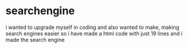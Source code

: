 # searchengine
i wanted to upgrade myself in coding and also wanted to make, making search engines easier so i have made a html code with just 19 lines and i made the search engine
